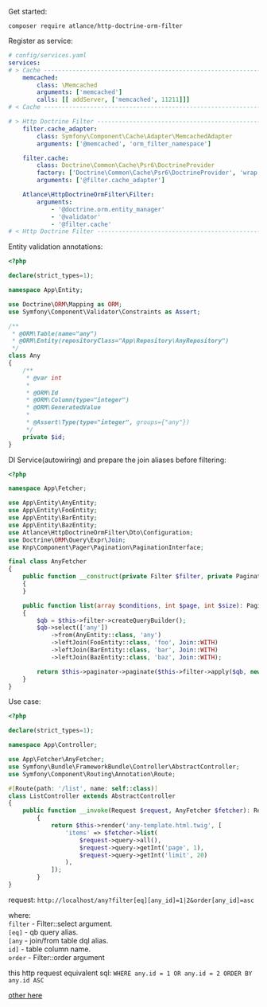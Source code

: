 
Get started:

```
composer require atlance/http-doctrine-orm-filter
```

Register as service:

```yaml
# config/services.yaml
services:
# > Cache -------------------------------------------------------------------
    memcached:
        class: \Memcached
        arguments: ['memcached']
        calls: [[ addServer, ['memcached', 11211]]]
# < Cache -------------------------------------------------------------------

# > Http Doctrine Filter ----------------------------------------------------
    filter.cache_adapter:
        class: Symfony\Component\Cache\Adapter\MemcachedAdapter
        arguments: ['@memcached', 'orm_filter_namespace']

    filter.cache:
        class: Doctrine\Common\Cache\Psr6\DoctrineProvider
        factory: ['Doctrine\Common\Cache\Psr6\DoctrineProvider', 'wrap']
        arguments: ['@filter.cache_adapter']

    Atlance\HttpDoctrineOrmFilter\Filter:
        arguments:
            - '@doctrine.orm.entity_manager'
            - '@validator'
            - '@filter.cache'
# < Http Doctrine Filter ----------------------------------------------------

```

Entity validation annotations:

```php
<?php

declare(strict_types=1);

namespace App\Entity;

use Doctrine\ORM\Mapping as ORM;
use Symfony\Component\Validator\Constraints as Assert;

/**
 * @ORM\Table(name="any")
 * @ORM\Entity(repositoryClass="App\Repository\AnyRepository")
 */
class Any
{
    /**
     * @var int
     *
     * @ORM\Id
     * @ORM\Column(type="integer")
     * @ORM\GeneratedValue
     *
     * @Assert\Type(type="integer", groups={"any"})
     */
    private $id;
}
```

DI Service(autowiring) and prepare the join aliases before filtering:

```php
<?php

namespace App\Fetcher;

use App\Entity\AnyEntity;
use App\Entity\FooEntity;
use App\Entity\BarEntity;
use App\Entity\BazEntity;
use Atlance\HttpDoctrineOrmFilter\Dto\Configuration;
use Doctrine\ORM\Query\Expr\Join;
use Knp\Component\Pager\Pagination\PaginationInterface;

final class AnyFetcher
{
    public function __construct(private Filter $filter, private PaginatorInterface $paginator)
    {
    }

    public function list(array $conditions, int $page, int $size): PaginationInterface
    {
        $qb = $this->filter->createQueryBuilder();
        $qb->select(['any'])
            ->from(AnyEntity::class, 'any')
            ->leftJoin(FooEntity::class, 'foo', Join::WITH)
            ->leftJoin(BarEntity::class, 'bar', Join::WITH)
            ->leftJoin(BazEntity::class, 'baz', Join::WITH);

        return $this->paginator->paginate($this->filter->apply($qb, new Configuration($conditions)), $page, $size);
    }
}
```

Use case:

```php
<?php

declare(strict_types=1);

namespace App\Controller;

use App\Fetcher\AnyFetcher;
use Symfony\Bundle\FrameworkBundle\Controller\AbstractController;
use Symfony\Component\Routing\Annotation\Route;

#[Route(path: '/list', name: self::class)]
class ListController extends AbstractController
{
    public function __invoke(Request $request, AnyFetcher $fetcher): Response
        {
            return $this->render('any-template.html.twig', [
                'items' => $fetcher->list(
                    $request->query->all(),
                    $request->query->getInt('page', 1),
                    $request->query->getInt('limit', 20)
                ),
            ]);
        }
}
```

request: `http://localhost/any?filter[eq][any_id]=1|2&order[any_id]=asc`

where: \
`filter` - Filter::select argument. \
`[eq]` - qb query alias. \
`[any` - join/from table dql alias. \
`id]` - table column name. \
`order` - Filter::order argument    

this http request equivalent sql: `WHERE any.id = 1 OR any.id = 2 ORDER BY any.id ASC`

[other here](../tests/Acceptance/FilterTest.php)
